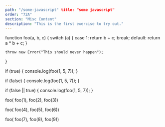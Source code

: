```yaml
---
path: "/some-javascript" title: "some javascript"
order: "72A"
section: "Misc Content"
description: "This is the first exercise to try out."
---
```

function foo(a, b, c) {
	switch (a) {
		case 1: 
			return b + c;
			break;
		default:
			return a * b + c;
	}

	throw new Error("This should never happen");
}

if (true) {
	console.log(foo(1, 5, 7));
}

if (false) {
	console.log(foo(1, 5, 7));
}

if (false || true) {
	console.log(foo(1, 5, 7));
}

foo(
    foo(1),
    foo(2), foo(3))

foo(
    foo(4),
    foo(5),
    foo(6))

foo(
    foo(7),
    foo(8),
    foo(9))
